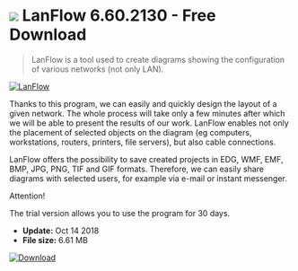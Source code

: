 # ![](https://cdn.softexe.net/static/icon/8/lanflow-9739.png) LanFlow 6.60.2130 - Free Download

> LanFlow is a tool used to create diagrams showing the configuration of various networks (not only LAN).

[![LanFlow](https://gallery.dpcdn.pl/imgc/Tools/85363/g_-_420x350_1.5_-_x85c69a9c-33b8-49e1-af6e-c9af3cfea962.jpg)](https://softexe.net/win/multimedia/graphics-design/lanflow:agca.html)

Thanks to this program, we can easily and quickly design the layout of a given network. The whole process will take only a few minutes after which we will be able to present the results of our work. LanFlow enables not only the placement of selected objects on the diagram (eg computers, workstations, routers, printers, file servers), but also cable connections.
 
 LanFlow offers the possibility to save created projects in EDG, WMF, EMF, BMP, JPG, PNG, TIF and GIF formats. Therefore, we can easily share diagrams with selected users, for example via e-mail or instant messenger.
 
 Attention!
 
 The trial version allows you to use the program for 30 days.


- **Update:** Oct 14 2018
- **File size:** 6.61 MB

[![Download](https://cdn.softexe.net/static/img/download.png)](https://softexe.net/win/multimedia/graphics-design/lanflow:agca.html)


